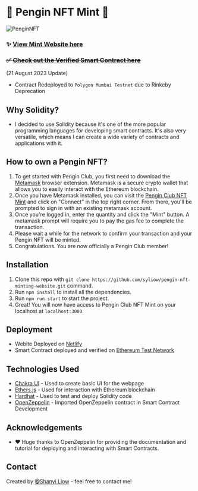 # 🐧 Pengin NFT Mint 🐧
![PenginNFT](https://i.imgur.com/lfcy4y8.png)

<!-- Pengin Club is my first personal NFT (Non-Fungible Token) collection. I'm really interested in Ethereum and blockchain technology. So I decided to create a Pengin NFT collection and Pengin Club website as my portfolio. -->

### ✨ [View Mint Website here](https://pengin-nftmint.netlify.app/)
### ~~✅ [Check out the Verified Smart Contract here](https://rinkeby.etherscan.io/address/0x846fb11a8a8b3186d172ed7f283693815a7a3e18)~~
(21 August 2023 Update)
- Contract Redeployed to `Polygon Mumbai Testnet` due to Rinkeby Deprecation

## Why Solidity? 
- I decided to use Solidity because it's one of the more popular programming languages for developing smart contracts. It's also very versatile, which means I can create a wide variety of contracts and applications with it.

## How to own a Pengin NFT? 
1. To get started with Pengin Club, you first need to download the [Metamask](https://metamask.io/) browser extension. Metamask is a secure crypto wallet that allows you to easily interact with the Ethereum blockchain.
2. Once you have Metamask installed, you can visit the [Pengin Club NFT Mint](https://pengin-nftmint.netlify.app/) and click on "Connect" in the top right corner. From there, you'll be prompted to sign in with an existing metamask account.
3. Once you're logged in, enter the quantity and click the "Mint" button. A metamask prompt will require you to pay the gas fee to complete the transaction.
4. Please wait a while for the network to confirm your transaction and your Pengin NFT will be minted.
5. Congratulations. You are now officially a Pengin Club member!

## Installation

1. Clone this repo with `git clone https://github.com/syliow/pengin-nft-minting-website.git` command.
2. Run `npm install` to install all the dependencies.
3. Run `npm run start` to start the project.
  4. Great! You will now have access to Pengin Club NFT Mint on your localhost at `localhost:3000`. 

## Deployment

- Webite Deployed on [Netlify](https://www.netlify.com/)
- Smart Contract deployed and verified on [Ethereum Test Network](https://rinkeby.etherscan.io/)

## Technologies Used

* [Chakra UI](https://chakra-ui.com/) - Used to create basic UI for the webpage
* [Ethers.js](https://docs.ethers.io/v5/) - Used for interaction with Ethereum blockchain
* [Hardhat](https://hardhat.org/) - Used to test and deploy Solidity code
* [OpenZeppelin](https://www.openzeppelin.com/) - Imported OpenZeppelin contract in Smart Contract Development

## Acknowledgements
- ❤️ Huge thanks to OpenZeppelin for providing the documentation and tutorial for deploying and interacting with Smart Contracts.

## Contact
Created by [@Shanyi Liow](http://liowshanyi.website/) - feel free to contact me!


